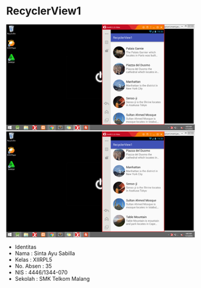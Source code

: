 # RecyclerView1

![GitHub Logo](1.1.png)
![GitHub Logo](1.2.png)

- Identitas 
- Nama : Sinta Ayu Sabilla
- Kelas : XIIRPL5
- No. Absen : 35
- NIS : 4446/1344-070
- Sekolah : SMK Telkom Malang

